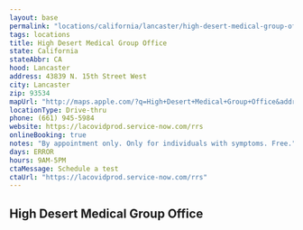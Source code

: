 ```yaml
---
layout: base
permalink: "locations/california/lancaster/high-desert-medical-group-office/"
tags: locations
title: High Desert Medical Group Office
state: California
stateAbbr: CA
hood: Lancaster
address: 43839 N. 15th Street West
city: Lancaster
zip: 93534
mapUrl: "http://maps.apple.com/?q=High+Desert+Medical+Group+Office&address=43839+N+15th+Street+West,Lancaster,California,93534"
locationType: Drive-thru
phone: (661) 945-5984
website: https://lacovidprod.service-now.com/rrs
onlineBooking: true
notes: "By appointment only. Only for individuals with symptoms. Free."
days: ERROR
hours: 9AM-5PM
ctaMessage: Schedule a test
ctaUrl: "https://lacovidprod.service-now.com/rrs"
---
```

## High Desert Medical Group Office